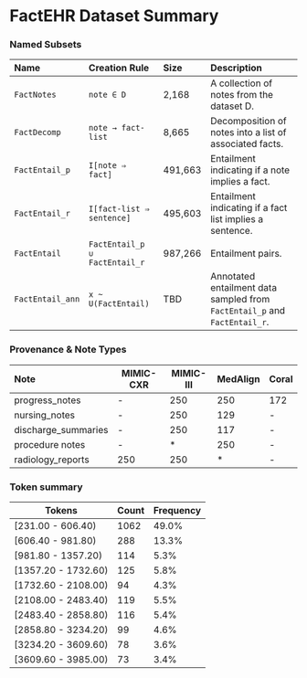 # FactEHR Dataset Summary

### Named Subsets

| Name        | Creation Rule                     | Size | Description                                         |
|:----------------|:--------------------------------------|:---------|:--------------------------------------------------------|
| `FactNotes`     | `note ∈ D`                            | 2,168    | A collection of notes from the dataset D.               |
| `FactDecomp`    | `note → fact-list`                    | 8,665    | Decomposition of notes into a list of associated facts. |
| `FactEntail_p`  | `I[note ⇒ fact]`                      | 491,663        | Entailment indicating if a note implies a fact.         |
| `FactEntail_r`  | `I[fact-list ⇒ sentence]`             | 495,603        | Entailment indicating if a fact list implies a sentence.|
| `FactEntail`    | `FactEntail_p ∪ FactEntail_r`         | 987,266        | Entailment pairs.         |
| `FactEntail_ann`| `x ~ U(FactEntail)`                   | TBD    | Annotated entailment data sampled from `FactEntail_p` and `FactEntail_r`. |

### Provenance & Note Types

| Note 					| MIMIC-CXR | MIMIC-III | MedAlign | Coral |
|:---------------------|-----------|-----------|----------|-------|
| progress_notes       |     -     |    250    |   250    |  172  |
| nursing_notes        |     -     |    250    |   129    |   -   |
| discharge_summaries  |     -     |    250    |   117    |   -   |
| procedure notes      |     -     |     *     |   250    |   -   |
| radiology_reports    |    250    |    250    |    *     |   -   |

### Token summary

| Tokens               | Count | Frequency |
|----------------------|-------|-----------|
| [231.00 - 606.40)    | 1062  | 49.0%     |
| [606.40 - 981.80)    | 288   | 13.3%     |
| [981.80 - 1357.20)   | 114   | 5.3%      |
| [1357.20 - 1732.60)  | 125   | 5.8%      |
| [1732.60 - 2108.00)  | 94    | 4.3%      |
| [2108.00 - 2483.40)  | 119   | 5.5%      |
| [2483.40 - 2858.80)  | 116   | 5.4%      |
| [2858.80 - 3234.20)  | 99    | 4.6%      |
| [3234.20 - 3609.60)  | 78    | 3.6%      |
| [3609.60 - 3985.00)  | 73    | 3.4%      |
